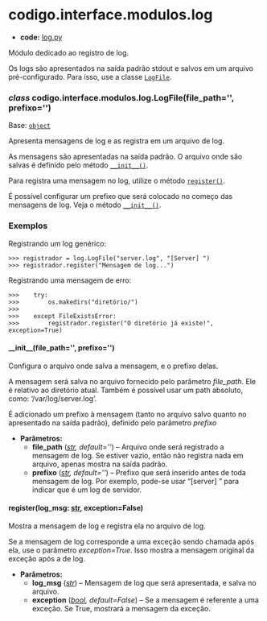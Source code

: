 <a id="codigo-interface-modulos-log"></a>

# codigo.interface.modulos.log

* **code:**
  [log.py](../../../../codigo/interface/modulos/log.py)

<a id="module-codigo.interface.modulos.log"></a>

Módulo dedicado ao registro de log.

Os logs são apresentados na saída padrão stdout e salvos em um arquivo pré-configurado.
Para isso, use a classe [`LogFile`](#codigo.interface.modulos.log.LogFile).

<a id="codigo.interface.modulos.log.LogFile"></a>

### *class* codigo.interface.modulos.log.LogFile(file_path='', prefixo='')

Base: [`object`](https://docs.python.org/3/library/functions.html#object)

Apresenta mensagens de log e as registra em um arquivo de log.

As mensagens são apresentadas na saída padrão. O arquivo onde são salvas é definido pelo
método [`__init__()`](#codigo.interface.modulos.log.LogFile.__init__).

Para registra uma mensagem no log, utilize o método [`register()`](#codigo.interface.modulos.log.LogFile.register).

É possível configurar um prefixo que será colocado no começo das mensagens de log. Veja o método
[`__init__()`](#codigo.interface.modulos.log.LogFile.__init__).

### Exemplos

Registrando um log genérico:

```pycon
>>> registrador = log.LogFile("server.log", "[Server] ")
>>> registrador.register("Mensagem de log...")
```

Registrando uma mensagem de erro:

```pycon
>>>    try:
>>>        os.makedirs("diretório/")
>>>
>>>    except FileExistsError:
>>>        registrador.register("O diretório já existe!", exception=True)
```

<a id="codigo.interface.modulos.log.LogFile.__init__"></a>

#### \_\_init_\_(file_path='', prefixo='')

Configura o arquivo onde salva a mensagem, e o prefixo delas.

A mensagem será salva no arquivo fornecido pelo parâmetro *file_path*. Ele é relativo ao diretório
atual. Também é possível usar um path absoluto, como: ‘/var/log/server.log’.

É adicionado um prefixo à mensagem (tanto no arquivo salvo quanto no apresentado na saída padrão),
definido pelo parâmetro *prefixo*

* **Parâmetros:**
  * **file_path** ([*str*](https://docs.python.org/3/library/stdtypes.html#str)*,* *default=''*) – Arquivo onde será registrado a mensagem de log. Se estiver vazio, então não registra nada em arquivo,
    apenas mostra na saída padrão.
  * **prefixo** ([*str*](https://docs.python.org/3/library/stdtypes.html#str)*,* *default=''*) – Prefixo que será inserido antes de toda mensagem de log. Por exemplo, pode-se usar “[server] ” para
    indicar que é um log de servidor.

<a id="codigo.interface.modulos.log.LogFile.register"></a>

#### register(log_msg: [str](https://docs.python.org/3/library/stdtypes.html#str), exception=False)

Mostra a mensagem de log e registra ela no arquivo de log.

Se a mensagem de log corresponde a uma exceção sendo chamada após ela, use o parâmetro *exception=True*.
Isso mostra a mensagem original da exceção após a de log.

* **Parâmetros:**
  * **log_msg** ([*str*](https://docs.python.org/3/library/stdtypes.html#str)) – Mensagem de log que será apresentada, e salva no arquivo.
  * **exception** ([*bool*](https://docs.python.org/3/library/functions.html#bool)*,* *default=False*) – Se a mensagem é referente a uma exceção. Se True, mostrará a mensagem da exceção.
